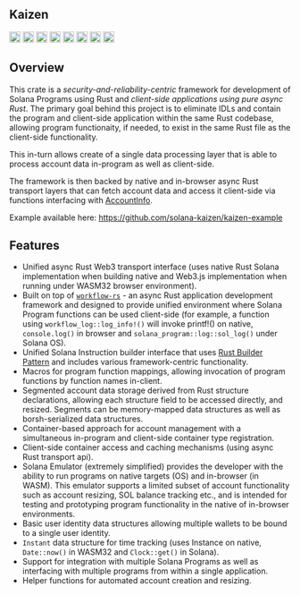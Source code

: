 ## Kaizen

[<img alt="github" src="https://img.shields.io/badge/github-solana--kaizen/kaizen-8da0cb?style=for-the-badge&labelColor=555555&color=8da0cb&logo=github" height="20">](https://github.com/solana-kaizen/kaizen)
[<img alt="crates.io" src="https://img.shields.io/crates/v/kaizen.svg?maxAge=2592000&style=for-the-badge&color=fc8d62&logo=rust" height="20">](https://crates.io/crates/kaizen)
[<img alt="docs.rs" src="https://img.shields.io/badge/docs.rs-kaizen-56c2a5?maxAge=2592000&style=for-the-badge&logo=rust" height="20">](https://docs.rs/kaizen)
<img alt="license" src="https://img.shields.io/crates/l/kaizen.svg?maxAge=2592000&color=6ac&style=for-the-badge&logoColor=fff" height="20">
<img src="https://img.shields.io/badge/platform-native-informational?style=for-the-badge&color=50a0f0" height="20">
<img src="https://img.shields.io/badge/platform-wasm32/browser-informational?style=for-the-badge&color=50a0f0" height="20">
<img src="https://img.shields.io/badge/platform-wasm32/node.js-informational?style=for-the-badge&color=50a0f0" height="20">
<img src="https://img.shields.io/badge/platform-solana_os-informational?style=for-the-badge&color=50a0f0" height="20">

## Overview

This crate is a *security-and-reliability-centric* framework for development of Solana Programs using Rust and *client-side applications using pure async Rust*. The primary goal behind this project is to eliminate IDLs and contain the program and client-side application within the same Rust codebase, allowing program functionaity, if needed, to exist in the same Rust file as the client-side functionality.

This in-turn allows create of a single data processing layer that is able to process account data in-program as well as client-side.

The framework is then backed by native and in-browser async Rust transport layers that can fetch account data and access it client-side via functions interfacing with [AccountInfo](https://docs.rs/solana-program/latest/solana_program/account_info/struct.AccountInfo.html).

Example available here: <https://github.com/solana-kaizen/kaizen-example>

## Features

* Unified async Rust Web3 transport interface (uses native Rust Solana implementation when building native and Web3.js implementation when running under WASM32 browser environment).
* Built on top of [`workflow-rs`](https://github.com/workflow-rs/workflow-rs) - an async Rust application development framework and designed to provide unified environment where Solana Program functions can be used client-side (for example, a function using `workflow_log::log_info!()` will invoke printf!() on native, `console.log()` in browser and `solana_program::log::sol_log()` under Solana OS).
* Unified Solana Instruction builder interface that uses [Rust Builder Pattern](https://doc.rust-lang.org/1.0.0/style/ownership/builders.html) and includes various framework-centric functionality.
* Macros for program function mappings, allowing invocation of program functions by function names in-client. 
* Segmented account data storage derived from Rust structure declarations, allowing each structure field to be accessed directly, and resized. Segments can be memory-mapped data structures as well as borsh-serialized data structures.
* Container-based approach for account management with a simultaneous in-program and client-side container type registration.
* Client-side container access and caching mechanisms (using async Rust transport api).
* Solana Emulator (extremely simplified) provides the developer with the ability to run programs on native targets (OS) and in-browser (in WASM). This emulator supports a limited subset of account functionality such as account resizing, SOL balance tracking etc., and is intended for testing and prototyping program functionality in the native of in-browser environments.
* Basic user identity data structures allowing multiple wallets to be bound to a single user identity.
* `Instant` data structure for time tracking (uses Instance on native, `Date::now()` in WASM32 and `Clock::get()` in Solana).
* Support for integration with multiple Solana Programs as well as interfacing with multiple programs from within a single application.
* Helper functions for automated account creation and resizing.


